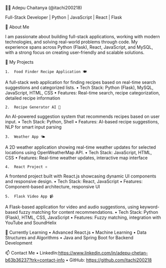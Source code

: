 👨‍💻 Adepu Chaitanya (@itachi200218)

Full-Stack Developer | Python | JavaScript | React | Flask

👀 About Me

I am passionate about building full-stack applications, working with modern technologies, and solving real-world problems through code. My experience spans across Python (Flask), React, JavaScript, and MySQL, with a strong focus on creating user-friendly and scalable solutions.

🌟 My Projects

	1.	Food Finder Recipe Application 🍽️
A full-stack web application for finding recipes based on real-time search suggestions and categorized lists.
	•	Tech Stack: Python (Flask), MySQL, JavaScript, HTML, CSS
	•	Features: Real-time search, recipe categorization, detailed recipe information

	2.	Recipe Generator AI 🤖
An AI-powered suggestion system that recommends recipes based on user input.
	•	Tech Stack: Python, Shell
	•	Features: AI-based recipe suggestions, NLP for smart input parsing

	3.	Weather App 🌤️
A 2D weather application showing real-time weather updates for selected locations using OpenWeatherMap API.
	•	Tech Stack: JavaScript, HTML, CSS
	•	Features: Real-time weather updates, interactive map interface

	4.	React Project ⚛️
A frontend project built with React.js showcasing dynamic UI components and responsive design.
	•	Tech Stack: React, JavaScript
	•	Features: Component-based architecture, responsive UI

	5.	Flask Video App 📹
A Flask-based application for video and audio suggestions, using keyword-based fuzzy matching for content recommendations.
	•	Tech Stack: Python (Flask), HTML, CSS, JavaScript
	•	Features: Fuzzy matching, integration with YouTube and SoundHelix

🌱 Currently Learning
	•	Advanced React.js
	•	Machine Learning
	•	Data Structures and Algorithms
	•	Java and Spring Boot for Backend Development

📫 Contact Me
	•	LinkedIn:https://www.linkedin.com/in/adepu-chetan-b63b36237?trk=contact-info
	•	GitHub: https://github.com/itachi200218